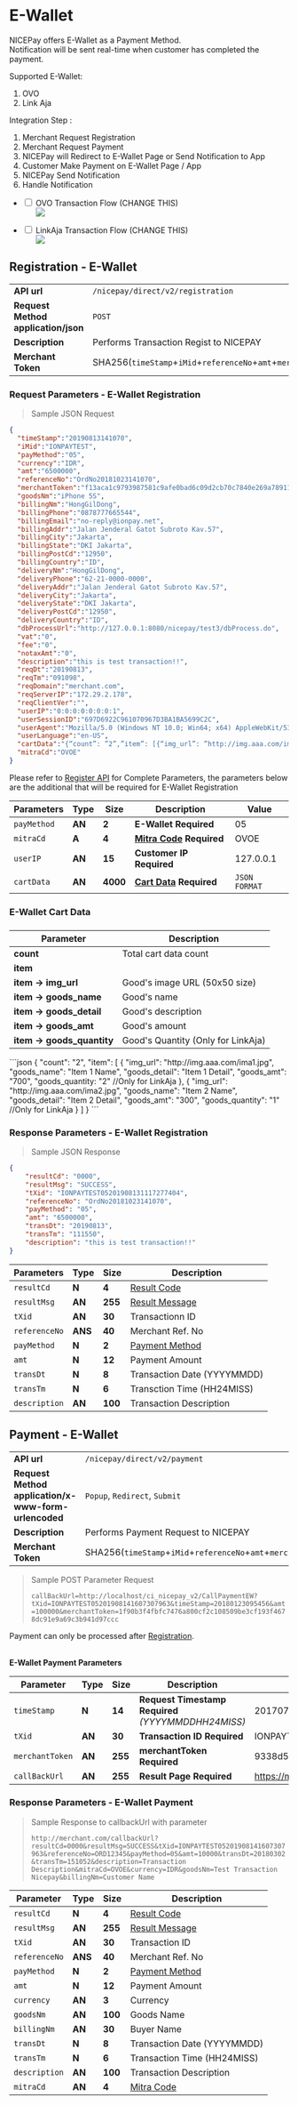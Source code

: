 # E-Wallet
NICEPay offers E-Wallet as a Payment Method.<br>
Notification will be sent real-time when customer has completed the payment.<br>

Supported E-Wallet:
<ol type="1">
  <li>OVO</li>
  <li>Link Aja</li>
</ol>

Integration Step :
<ol type="1">
  <li>Merchant Request Registration
  <li>Merchant Request Payment
  <li>NICEPay will Redirect to E-Wallet Page or Send Notification to App
  <li>Customer Make Payment on E-Wallet Page / App
  <li>NICEPay Send Notification
  <li>Handle Notification
</ol>

<div class="wrapper">
<ul>
  <li>
    <input type="checkbox" id="list-item-ovov2">
    <label for="list-item-ovov2" class="first">OVO Transaction Flow (CHANGE THIS)</label>
    <ul>
      <img src="/images/cpay-normal-v2-flow.png">
    </ul>
  </li>
</ul>
</div>

<div class="wrapper">
<ul>
  <li>
    <input type="checkbox" id="list-item-linkv2">
    <label for="list-item-linkv2" class="first">LinkAja Transaction Flow (CHANGE THIS)</label>
    <ul>
      <img src="/images/cpay-normal-v2-flow.png">
    </ul>
  </li>
</ul>
</div>

## Registration - E-Wallet

|                                                           |                                                                                                               |
|-----------------------------------------------------------|---------------------------------------------------------------------------------------------------------------|
| **API url**                                               | `/nicepay/direct/v2/registration`                                                                             |
| **Request Method** **application/json**                   | `POST`                                                                                                        |
| **Description**                                           | Performs Transaction Regist to NICEPAY                                                                        |        
| **Merchant Token**                                        | SHA256(`timeStamp`+`iMid`+`referenceNo`+`amt`+`merchantKey`)                                                  |

### Request Parameters - E-Wallet Registration
> Sample JSON Request

```json
{
  "timeStamp":"20190813141070",
  "iMid":"IONPAYTEST",
  "payMethod":"05",
  "currency":"IDR",
  "amt":"6500000",
  "referenceNo":"OrdNo20181023141070",
  "merchantToken":"f13aca1c9793987581c9afe0bad6c09d2cb70c7840e269a78911a8b96d15eea5",
  "goodsNm":"iPhone 5S",
  "billingNm":"HongGilDong",
  "billingPhone":"0878777665544",
  "billingEmail":"no-reply@ionpay.net",
  "billingAddr":"Jalan Jenderal Gatot Subroto Kav.57",
  "billingCity":"Jakarta",
  "billingState":"DKI Jakarta",
  "billingPostCd":"12950",
  "billingCountry":"ID",
  "deliveryNm":"HongGilDong",
  "deliveryPhone":"62-21-0000-0000",
  "deliveryAddr":"Jalan Jenderal Gatot Subroto Kav.57",
  "deliveryCity":"Jakarta",
  "deliveryState":"DKI Jakarta",
  "deliveryPostCd":"12950",
  "deliveryCountry":"ID",
  "dbProcessUrl":"http://127.0.0.1:8080/nicepay/test3/dbProcess.do",
  "vat":"0",
  "fee":"0",
  "notaxAmt":"0",
  "description":"this is test transaction!!",
  "reqDt":"20190813",
  "reqTm":"091098",
  "reqDomain":"merchant.com",
  "reqServerIP":"172.29.2.178",
  "reqClientVer":"",
  "userIP":"0:0:0:0:0:0:0:1",
  "userSessionID":"697D6922C961070967D3BA1BA5699C2C",
  "userAgent":"Mozilla/5.0 (Windows NT 10.0; Win64; x64) AppleWebKit/537.36 (KHTML,like Gecko) Chrome/60.0.3112.101 Safari/537.36",
  "userLanguage":"en-US",
  "cartData":"{“count”: ”2”,”item”: [{“img_url”: ”http://img.aaa.com/ima1.jpg”,”goods_name”: ”Item 1 Name”,”goods_detail”: ”Item 1 Detail”,”goods_amt”: ”700”},{“img_url”: ”http://img.aaa.com/ima2.jpg”,”goods_name”: ”Item 2 Name”,”goods_detail”: ”Item 2 Detail”,”goods_amt”: ”300”}]}",
  "mitraCd":"OVOE"
}
```

<aside class="notice">Please refer to <a href="#registration">Register API</a> for Complete Parameters, the parameters below are the additional that will be required for E-Wallet Registration</aside>

| Parameters  | **Type** | **Size** | **Description**                                  | Value         |
| ----------- | -------- | -------- | ------------------------------------------------ | ------------- |
| `payMethod` | **AN**   | **2**    | **E-Wallet** **Required**                        | 05            |
| `mitraCd`   | **A**    | **4**    | **[Mitra Code](#mitra-code)** **Required**       | OVOE          |
| `userIP`    | **AN**   | **15**   | **Customer IP** **Required**                     | 127.0.0.1     |
| `cartData`  | **AN**   | **4000** | **[Cart Data](#ewallet-cart-data)** **Required** | `JSON FORMAT` |

### E-Wallet Cart Data
<h3 id="ewallet-cart-data"></h3>

| **Parameter**                      |  Description                                        |
|-------------------------------     |--------------------------------                     |
|**count**                           | Total cart data count                               |
|**item**                            |                                                     |
|**item ->** **img_url**             | Good's image URL (50x50 size)                       |
|**item ->** **goods_name**          | Good's name                                         |
|**item ->** **goods_detail**        | Good's description                                  |
|**item ->** **goods_amt**           | Good's amount                                       |
|**item ->** **goods_quantity**      | Good's Quantity (Only for LinkAja)                  |

<div class="center-column"></div>
```json
{
    "count": "2",  
    "item": [  
        {
            "img_url": "http://img.aaa.com/ima1.jpg",  
            "goods_name": "Item 1 Name",
            "goods_detail": "Item 1 Detail",
            "goods_amt": "700",
            "goods_quantity: "2" //Only for LinkAja
        },  
	    {
            "img_url": "http://img.aaa.com/ima2.jpg",
            "goods_name": "Item 2 Name",
            "goods_detail": "Item 2 Detail",
            "goods_amt": "300",
            "goods_quantity": "1" //Only for LinkAja
        }  
        ] 
} 
```


### Response Parameters - E-Wallet Registration
> Sample JSON Response

```json
{
    "resultCd": "0000",
    "resultMsg": "SUCCESS",
    "tXid": "IONPAYTEST05201908131117277404",
    "referenceNo": "OrdNo20181023141070",
    "payMethod": "05",
    "amt": "6500000",
    "transDt": "20190813",
    "transTm": "111550",
    "description": "this is test transaction!!"
}
```

| Parameters    | **Type** | **Size** | Description                       |
| ------------- | -------- | -------- | --------------------------------- |
| `resultCd`    | **N**    | **4**    | [Result Code](#error-code)        |
| `resultMsg`   | **AN**   | **255**  | [Result Message](#error-code)     |
| `tXid`        | **AN**   | **30**   | Transactionn ID                   |
| `referenceNo` | **ANS**  | **40**   | Merchant Ref. No                  |
| `payMethod`   | **N**    | **2**    | [Payment Method](#payment-method) |
| `amt`         | **N**    | **12**   | Payment Amount                    |
| `transDt`     | **N**    | **8**    | Transaction Date (YYYYMMDD)       |
| `transTm`     | **N**    | **6**    | Transction Time (HH24MISS)        |
| `description` | **AN**   | **100**  | Transaction Description           |

## Payment - E-Wallet

|                                                           |                                                                                                               |
|-----------------------------------------------------------|---------------------------------------------------------------------------------------------------------------|
| **API url**                                               | `/nicepay/direct/v2/payment`                                                                                  |
| **Request Method** **application/x-www-form-urlencoded**  | `Popup`, `Redirect`, `Submit`                                                                                 |
| **Description**                                           | Performs Payment Request to NICEPAY                                                                           |
| **Merchant Token**                                        | SHA256(`timeStamp`+`iMid`+`referenceNo`+`amt`+`merchantKey`)                                                  |

> Sample POST Parameter Request
>
> `callBackUrl=http://localhost/ci_nicepay_v2/CallPaymentEW?tXid=IONPAYTEST05201908141607307963&timeStamp=20180123095456&amt=100000&merchantToken=1f90b3f4fbfc7476a800cf2c108509be3cf193f4678dc91e9a69c3b941d97ccc`

<aside class="notice">Payment can only be processed after <a href="#registration-e-wallet">Registration</a>.</aside>

<br>**E-Wallet Payment Parameters**

| Parameter       | **Type** | **Size** | **Description**                                         | Example                          |
| --------------- | -------- | -------- | ------------------------------------------------------- | -------------------------------- |
| `timeStamp`     | **N**    | **14**   | **Request Timestamp** **Required** *(YYYYMMDDHH24MISS)* | 20170708123456                   |
| `tXid`          | **AN**   | **30**   | **Transaction ID** **Required**                         | IONPAYTEST02201607291027025291   |
| `merchantToken` | **AN**   | **255**  | **merchantToken** **Required**                          | 9338d54573688ae18e175240b02...   |
| `callBackUrl`   | **AN**   | **255**  | **Result Page** **Required**                            | https://merchant.com/callBackUrl |

### Response Parameters - E-Wallet Payment

> Sample Response to callbackUrl with parameter
>
> `http://merchant.com/callbackUrl?resultCd=0000&resultMsg=SUCCESS&tXid=IONPAYTEST05201908141607307963&referenceNo=ORD12345&payMethod=05&amt=10000&transDt=20180302&transTm=151052&description=Transaction Description&mitraCd=OVOE&currency=IDR&goodsNm=Test Transaction Nicepay&billingNm=Customer Name`

| Parameter     | **Type** | Size    | Description                       |
| ------------- | -------- | ------- | --------------------------------- |
| `resultCd`    | **N**    | **4**   | [Result Code](#error-code)        |
| `resultMsg`   | **AN**   | **255** | [Result Message](#error-code)     |
| `tXid`        | **AN**   | **30**  | Transaction ID                    |
| `referenceNo` | **ANS**  | **40**  | Merchant Ref. No                  |
| `payMethod`   | **N**    | **2**   | [Payment Method](#payment-method) |
| `amt`         | **N**    | **12**  | Payment Amount                    |
| `currency`    | **AN**   | **3**   | Currency                          |
| `goodsNm`     | **AN**   | **100** | Goods Name                        |
| `billingNm`   | **AN**   | **30**  | Buyer Name                        |
| `transDt`     | **N**    | **8**   | Transaction Date (YYYYMMDD)       |
| `transTm`     | **N**    | **6**   | Transaction Time (HH24MISS)       |
| `description` | **AN**   | **100** | Transaction Description           |
| `mitraCd`     | **AN**   | **4**   | [Mitra Code](#mitra-code)         |
